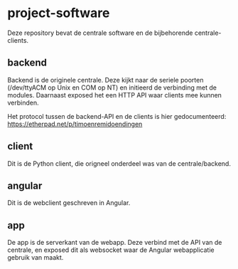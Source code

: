 # project-software

Deze repository bevat de centrale software en de bijbehorende centrale-clients.


## backend

Backend is de originele centrale. Deze kijkt naar de seriele poorten (/dev/ttyACM op Unix en COM op NT) en initieerd de verbinding met de modules.
Daarnaast exposed het een HTTP API waar clients mee kunnen verbinden.

Het protocol tussen de backend-API en de clients is hier gedocumenteerd: https://etherpad.net/p/timoenremidoendingen

## client

Dit is de Python client, die origneel onderdeel was van de centrale/backend.


## angular

Dit is de webclient geschreven in Angular.

## app

De app is de serverkant van de webapp. Deze verbind met de API van de centrale, en exposed dit als websocket waar de Angular webapplicatie gebruik van maakt.
